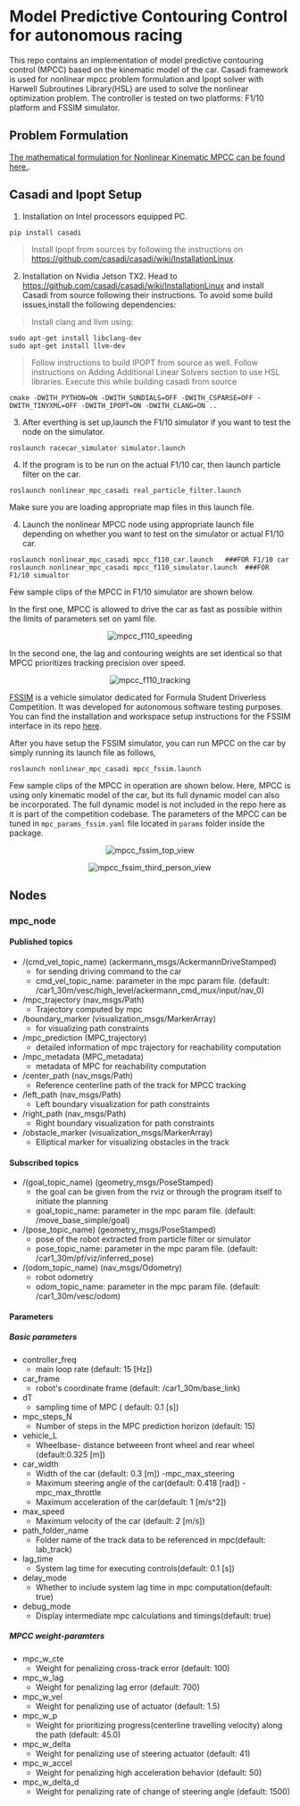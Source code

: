 # Model Predictive Contouring Control for autonomous racing

This repo contains an implementation of model predictive contouring control (MPCC) based on the kinematic model of the car. Casadi framework is used for nonlinear mpcc problem formulation
and Ipopt solver with Harwell Subroutines Library(HSL) are used to solve the nonlinear optimization problem.
The controller is tested on two platforms: F1/10 platform and FSSIM simulator. 

## Problem Formulation
[The mathematical formulation for Nonlinear Kinematic MPCC can be found here.](nonlinear_mpc_casadi/docs/Kinematic_Nonlinear_MPCC.pdf).

## Casadi and Ipopt Setup

1. Installation on Intel processors equipped PC.
```shell
pip install casadi
```
>Install Ipopt from sources by following the instructions on https://github.com/casadi/casadi/wiki/InstallationLinux.

2. Installation on Nvidia Jetson TX2. 
Head to https://github.com/casadi/casadi/wiki/InstallationLinux and install Casadi from source following their instructions.
To avoid some build issues,install the following dependencies:
>Install clang and llvm using:
```shell
sudo apt-get install libclang-dev
sudo apt-get install llvm-dev
```

>Follow instructions to build IPOPT from source as well.
>Follow instructions on Adding Additional Linear Solvers section to use HSL libraries.
>Execute this while building casadi from source 
```shell
cmake -DWITH_PYTHON=ON -DWITH_SUNDIALS=OFF -DWITH_CSPARSE=OFF -DWITH_TINYXML=OFF -DWITH_IPOPT=ON -DWITH_CLANG=ON ..
```
3.  After everthing is set up,launch the F1/10 simulator if you want to test the node on the simulator.
```shell
roslaunch racecar_simulator simulator.launch
```
4. If the program is to be run on the actual F1/10 car, then launch particle filter on the car.
```shell
roslaunch nonlinear_mpc_casadi real_particle_filter.launch
```
Make sure you are loading appropriate map files in this launch file.

4. Launch the nonlinear MPCC node using appropriate launch file depending on whether you want to test
on the simulator or actual F1/10 car.
```shell
roslaunch nonlinear_mpc_casadi mpcc_f110_car.launch   ###FOR F1/10 car
roslaunch nonlinear_mpc_casadi mpcc_f110_simulator.launch  ###FOR F1/10 simualtor 
```

Few sample clips of the MPCC in F1/10 simulator are shown below.
 
In the first one, MPCC is allowed to 
drive the car as fast as possible within the limits of parameters set on yaml file. 
<p align="center">
  <img  src="./nonlinear_mpc_casadi/gifs/mpcc_speeding.gif" alt="mpcc_f110_speeding">
</p>
In the second one, the lag and contouring weights are set identical so that MPCC prioritizes 
tracking precision over speed. 
<p align="center">
  <img  src="./nonlinear_mpc_casadi/gifs/mpcc_tracking.gif" alt="mpcc_f110_tracking">
</p>


[FSSIM](https://github.com/AMZ-Driverless/fssim) is a vehicle simulator dedicated for Formula Student Driverless Competition. 
It was developed for autonomous software testing purposes. You can find the installation and workspace setup instructions for the FSSIM 
interface in its repo [here](https://github.com/AMZ-Driverless/fssim).

After you have setup the FSSIM simulator, you can run MPCC on the car by simply running its launch file as follows,
```shell
roslaunch nonlinear_mpc_casadi mpcc_fssim.launch     
```

Few sample clips of the MPCC in operation are shown below. Here, MPCC is using only kinematic model of the car, but its full dynamic model can also be incorporated. The full
dynamic model is not included in the repo here as it is part of the competition codebase.
The parameters of the MPCC can be tuned in `mpc_params_fssim.yaml` file located in `params` folder inside the package.

<p align="center">
  <img  src="./nonlinear_mpc_casadi/gifs/mpcc_fssim_top_view.gif" alt="mpcc_fssim_top_view">
</p>
<p align="center">
  <img  src="./nonlinear_mpc_casadi/gifs/mpcc_fssim_third_person_view.gif" alt="mpcc_fssim_third_person_view">
</p>


## Nodes
### mpc_node

#### Published topics
- /(cmd_vel_topic_name) (ackermann_msgs/AckermannDriveStamped)
  - for sending driving command to the car
  - cmd_vel_topic_name: parameter in the mpc param file. (default: /car1_30m/vesc/high_level/ackermann_cmd_mux/input/nav_0)
- /mpc_trajectory (nav_msgs/Path)
  - Trajectory computed by mpc
- /boundary_marker (visualization_msgs/MarkerArray)
  - for visualizing path constraints
- /mpc_prediction (MPC_trajectory)
  - detailed information of mpc trajectory for reachability computation
- /mpc_metadata (MPC_metadata)
  - metadata of MPC for reachability computation
- /center_path (nav_msgs/Path)
  - Reference centerline path of the track for MPCC tracking
- /left_path (nav_msgs/Path)
  - Left boundary visualization for path constraints
- /right_path (nav_msgs/Path)
  - Right boundary visualization for path constraints
- /obstacle_marker (visualization_msgs/MarkerArray)
  - Elliptical marker for visualizing obstacles in the track

#### Subscribed topics
- /(goal_topic_name) (geometry_msgs/PoseStamped)
  - the goal can be given from the rviz or through the program itself to initiate the planning
  - goal_topic_name: parameter in the mpc param file. (default: /move_base_simple/goal)
- /(pose_topic_name) (geometry_msgs/PoseStamped)
  - pose of the robot extracted from particle filter or simulator 
  - pose_topic_name: parameter in the mpc param file. (default: /car1_30m/pf/viz/inferred_pose)
- /(odom_topic_name) (nav_msgs/Odometry)
  - robot odometry
  - odom_topic_name: parameter in the mpc param file. (default: /car1_30m/vesc/odom)

#### Parameters
##### Basic parameters
- controller_freq
  - main loop rate (default: 15 [Hz])
- car_frame
  - robot's coordinate frame (default: /car1_30m/base_link)
- dT
  - sampling time of MPC ( default: 0.1 [s])
- mpc_steps_N
  - Number of steps in the MPC prediction horizon (default: 15)
- vehicle_L
  - Wheelbase- distance betweeen front wheel and rear wheel (default:0.325 [m])
- car_width
  - Width of the car (default: 0.3 [m])
-mpc_max_steering
  - Maximum steering angle of the car(default: 0.418 [rad])
-mpc_max_throttle
  - Maximum acceleration of the car(default: 1 [m/s^2])
- max_speed
  - Maximum velocity of the car (default: 2 [m/s])
- path_folder_name
  - Folder name of the track data to be referenced in mpc(default: lab_track)
- lag_time
  - System lag time for executing controls(default: 0.1 [s])
- delay_mode
  - Whether to include system lag time in mpc computation(default: true)
- debug_mode
  - Display intermediate mpc calculations and timings(default: true)
  
  
##### MPCC weight-paramters 
- mpc_w_cte
  - Weight for penalizing cross-track error (default: 100) 
- mpc_w_lag
  - Weight for penalizing lag error (default: 700)   
- mpc_w_vel
  - Weight for penalizing use of actuator (default: 1.5) 
- mpc_w_p
  - Weight for prioritizing progress(centerline travelling velocity) along the path (default: 45.0) 
- mpc_w_delta
  - Weight for penalizing use of steering actuator (default: 41) 
- mpc_w_accel
  - Weight for penalizing high acceleration behavior (default: 50) 
- mpc_w_delta_d
  - Weight for penalizing rate of change of steering angle (default: 1500) 
  